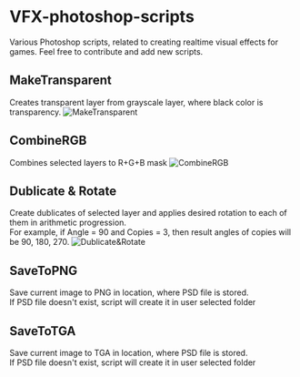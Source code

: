 # VFX-photoshop-scripts
Various Photoshop scripts, related to creating realtime visual effects for games.
Feel free to contribute and add new scripts.

## MakeTransparent
Creates transparent layer from grayscale layer, where black color is transparency.
![](https://vgy.me/AcMd7O.gif "MakeTransparent")

## CombineRGB
Combines selected layers to R+G+B mask
![](https://vgy.me/lclFxW.gif "CombineRGB")

## Dublicate & Rotate
Create dublicates of selected layer and applies desired rotation to each of them in arithmetic progression.  
For example, if Angle = 90 and Copies = 3, then result angles of copies will be 90, 180, 270. 
![](https://vgy.me/M7Oefy.gif "Dublicate&Rotate")

## SaveToPNG
Save current image to PNG in location, where PSD file is stored.  
If PSD file doesn't exist, script will create it in user selected folder

## SaveToTGA
Save current image to TGA in location, where PSD file is stored.  
If PSD file doesn't exist, script will create it in user selected folder